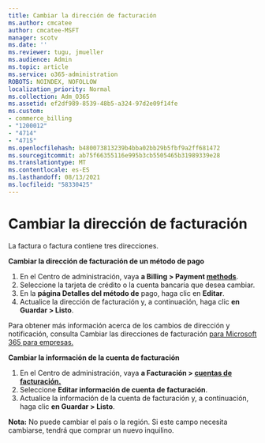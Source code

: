 ```yaml
---
title: Cambiar la dirección de facturación
ms.author: cmcatee
author: cmcatee-MSFT
manager: scotv
ms.date: ''
ms.reviewer: tugu, jmueller
ms.audience: Admin
ms.topic: article
ms.service: o365-administration
ROBOTS: NOINDEX, NOFOLLOW
localization_priority: Normal
ms.collection: Adm_O365
ms.assetid: ef2df989-8539-48b5-a324-97d2e09f14fe
ms.custom:
- commerce_billing
- "1200012"
- "4714"
- "4715"
ms.openlocfilehash: b480073813239b4bba02bb29b5fbf9a2ff681472
ms.sourcegitcommit: ab75f66355116e995b3cb5505465b31989339e28
ms.translationtype: MT
ms.contentlocale: es-ES
ms.lasthandoff: 08/13/2021
ms.locfileid: "58330425"
---
```

# <a name="change-your-billing-address"></a>Cambiar la dirección de facturación

La factura o factura contiene tres direcciones.

**Cambiar la dirección de facturación de un método de pago**

1. En el Centro de administración, vaya **a Billing > Payment [methods](https://go.microsoft.com/fwlink/p/?linkid=2018806)**.
2. Seleccione la tarjeta de crédito o la cuenta bancaria que desea cambiar.
3. En la **página Detalles del método de** pago, haga clic en **Editar**.
4. Actualice la dirección de facturación y, a continuación, haga clic **en Guardar > Listo**.

Para obtener más información acerca de los cambios de dirección y notificación, consulta Cambiar las direcciones de facturación [para Microsoft 365 para empresas.](https://docs.microsoft.com/microsoft-365/commerce/billing-and-payments/change-your-billing-addresses)

**Cambiar la información de la cuenta de facturación**

1. En el Centro de administración, vaya **a Facturación > [cuentas de facturación.](https://admin.microsoft.com/Adminportal/Home?source=applauncher#/BillingAccounts/billing-accounts)**
2. Seleccione **Editar información de cuenta de facturación**.
3. Actualice la información de la cuenta de facturación y, a continuación, haga clic **en Guardar > Listo**.

**Nota:** No puede cambiar el país o la región. Si este campo necesita cambiarse, tendrá que comprar un nuevo inquilino.
